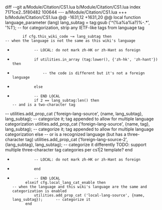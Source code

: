 diff --git a/Module/Citation/CS1.lua b/Module/Citation/CS1.lua
index 7171ce2..5f80482 100644
--- a/Module/Citation/CS1.lua
+++ b/Module/Citation/CS1.lua
@@ -1631,12 +1631,20 @@ local function language_parameter (lang)
 			lang_subtag = tag:gsub ('^(%a%a%a?)%-.*', '%1');					-- for categorization, strip any IETF-like tags from language tag
 
 			if cfg.this_wiki_code ~= lang_subtag then							-- when the language is not the same as this wiki's language
+				-- LOCAL: do not mark zh-HK or zh-Hant as foreign
+				if utilities.in_array (tag:lower(), {'zh-hk', 'zh-hant'}) then
+					-- the code is different but it's not a foreign language
+				else
+				-- END LOCAL
 				if 2 == lang_subtag:len() then									-- and is a two-character tag
 --					utilities.add_prop_cat ('foreign-lang-source', {name, lang_subtag}, lang_subtag);		-- categorize it; tag appended to allow for multiple language categorization
 					utilities.add_prop_cat ('foreign-lang-source', {name, tag}, lang_subtag);		-- categorize it; tag appended to allow for multiple language categorization
 				else															-- or is a recognized language (but has a three-character tag)
 					utilities.add_prop_cat ('foreign-lang-source-2', {lang_subtag}, lang_subtag);			-- categorize it differently TODO: support multiple three-character tag categories per cs1|2 template?
 				end
+				-- LOCAL: do not mark zh-HK or zh-Hant as foreign
+				end
+				-- END LOCAL
 			elseif cfg.local_lang_cat_enable then								-- when the language and this wiki's language are the same and categorization is enabled
 				utilities.add_prop_cat ('local-lang-source', {name, lang_subtag});		-- categorize it
 			end
